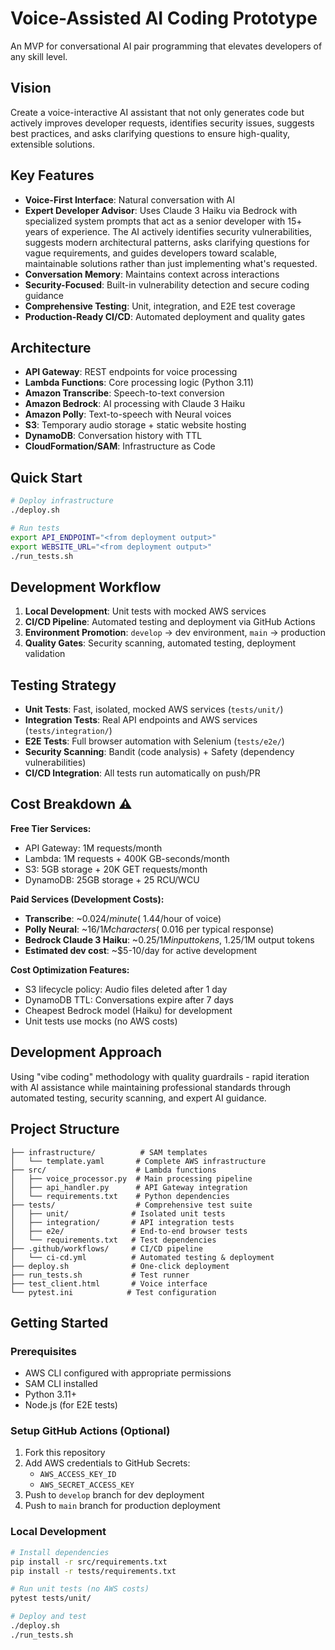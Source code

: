 # Voice-Assisted AI Coding Prototype

An MVP for conversational AI pair programming that elevates developers of any skill level.

## Vision
Create a voice-interactive AI assistant that not only generates code but actively improves developer requests, identifies security issues, suggests best practices, and asks clarifying questions to ensure high-quality, extensible solutions.

## Key Features
- **Voice-First Interface**: Natural conversation with AI
- **Expert Developer Advisor**: Uses Claude 3 Haiku via Bedrock with specialized system prompts that act as a senior developer with 15+ years of experience. The AI actively identifies security vulnerabilities, suggests modern architectural patterns, asks clarifying questions for vague requirements, and guides developers toward scalable, maintainable solutions rather than just implementing what's requested.
- **Conversation Memory**: Maintains context across interactions
- **Security-Focused**: Built-in vulnerability detection and secure coding guidance
- **Comprehensive Testing**: Unit, integration, and E2E test coverage
- **Production-Ready CI/CD**: Automated deployment and quality gates

## Architecture
- **API Gateway**: REST endpoints for voice processing
- **Lambda Functions**: Core processing logic (Python 3.11)
- **Amazon Transcribe**: Speech-to-text conversion
- **Amazon Bedrock**: AI processing with Claude 3 Haiku
- **Amazon Polly**: Text-to-speech with Neural voices
- **S3**: Temporary audio storage + static website hosting
- **DynamoDB**: Conversation history with TTL
- **CloudFormation/SAM**: Infrastructure as Code

## Quick Start

```bash
# Deploy infrastructure
./deploy.sh

# Run tests
export API_ENDPOINT="<from deployment output>"
export WEBSITE_URL="<from deployment output>"
./run_tests.sh
```

## Development Workflow

1. **Local Development**: Unit tests with mocked AWS services
2. **CI/CD Pipeline**: Automated testing and deployment via GitHub Actions
3. **Environment Promotion**: `develop` → dev environment, `main` → production
4. **Quality Gates**: Security scanning, automated testing, deployment validation

## Testing Strategy

- **Unit Tests**: Fast, isolated, mocked AWS services (`tests/unit/`)
- **Integration Tests**: Real API endpoints and AWS services (`tests/integration/`)
- **E2E Tests**: Full browser automation with Selenium (`tests/e2e/`)
- **Security Scanning**: Bandit (code analysis) + Safety (dependency vulnerabilities)
- **CI/CD Integration**: All tests run automatically on push/PR

## Cost Breakdown ⚠️

**Free Tier Services:**
- API Gateway: 1M requests/month
- Lambda: 1M requests + 400K GB-seconds/month
- S3: 5GB storage + 20K GET requests/month
- DynamoDB: 25GB storage + 25 RCU/WCU

**Paid Services (Development Costs):**
- **Transcribe**: ~$0.024/minute (~$1.44/hour of voice)
- **Polly Neural**: ~$16/1M characters (~$0.016 per typical response)
- **Bedrock Claude 3 Haiku**: ~$0.25/1M input tokens, ~$1.25/1M output tokens
- **Estimated dev cost**: ~$5-10/day for active development

**Cost Optimization Features:**
- S3 lifecycle policy: Audio files deleted after 1 day
- DynamoDB TTL: Conversations expire after 7 days
- Cheapest Bedrock model (Haiku) for development
- Unit tests use mocks (no AWS costs)

## Development Approach
Using "vibe coding" methodology with quality guardrails - rapid iteration with AI assistance while maintaining professional standards through automated testing, security scanning, and expert AI guidance.

## Project Structure

```
├── infrastructure/          # SAM templates
│   └── template.yaml       # Complete AWS infrastructure
├── src/                    # Lambda functions
│   ├── voice_processor.py  # Main processing pipeline
│   ├── api_handler.py      # API Gateway integration
│   └── requirements.txt    # Python dependencies
├── tests/                  # Comprehensive test suite
│   ├── unit/              # Isolated unit tests
│   ├── integration/       # API integration tests
│   ├── e2e/               # End-to-end browser tests
│   └── requirements.txt   # Test dependencies
├── .github/workflows/     # CI/CD pipeline
│   └── ci-cd.yml          # Automated testing & deployment
├── deploy.sh              # One-click deployment
├── run_tests.sh           # Test runner
├── test_client.html       # Voice interface
└── pytest.ini            # Test configuration
```

## Getting Started

### Prerequisites
- AWS CLI configured with appropriate permissions
- SAM CLI installed
- Python 3.11+
- Node.js (for E2E tests)

### Setup GitHub Actions (Optional)
1. Fork this repository
2. Add AWS credentials to GitHub Secrets:
   - `AWS_ACCESS_KEY_ID`
   - `AWS_SECRET_ACCESS_KEY`
3. Push to `develop` branch for dev deployment
4. Push to `main` branch for production deployment

### Local Development
```bash
# Install dependencies
pip install -r src/requirements.txt
pip install -r tests/requirements.txt

# Run unit tests (no AWS costs)
pytest tests/unit/

# Deploy and test
./deploy.sh
./run_tests.sh
```